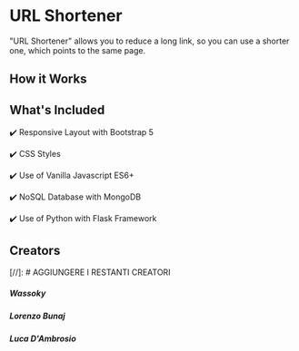 # URL Shortener
"URL Shortener" allows you to reduce a long link, so you can use a shorter one, which points to the same page.

## How it Works

## What's Included
:heavy_check_mark: Responsive Layout with Bootstrap 5

:heavy_check_mark: CSS Styles

:heavy_check_mark: Use of Vanilla Javascript ES6+

:heavy_check_mark: NoSQL Database with MongoDB

:heavy_check_mark: Use of Python with Flask Framework

## Creators

[//]: # AGGIUNGERE I RESTANTI CREATORI

##### Wassoky

##### Lorenzo Bunaj

##### Luca D'Ambrosio

